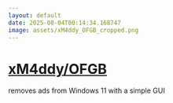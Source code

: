 ```yaml
---
layout: default
date: 2025-08-04T00:14:34.168747
image: assets/xM4ddy_OFGB_cropped.png
---
```


# [xM4ddy/OFGB](https://github.com/xM4ddy/OFGB)

removes ads from Windows 11 with a simple GUI
